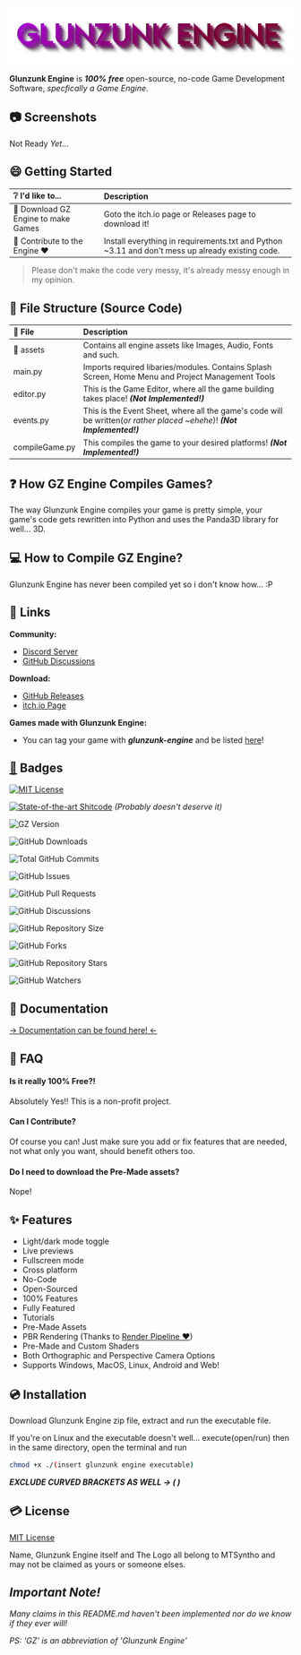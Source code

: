 
![Glunzunk Engine Title Logo](assets/ui/gztitle.png)

**Glunzunk Engine** is _**100% free**_ open-source, no-code Game Development Software, _specfically a Game Engine_.
## 📷 Screenshots 
Not Ready _Yet..._
## 😄 Getting Started

| ❔ I'd like to... | Description                |
| :-------- | :------------------------- |
| 🔽 Download GZ Engine to make Games |  Goto the itch.io page or Releases page to download it! |
| 💜 Contribute to the Engine ❤ | Install everything in requirements.txt and Python ~3.11 and don't mess up already existing code. |

> Please don't make the code very messy, it's already messy enough in my opinion.

## 📂 File Structure (Source Code) 
| 📄 File | Description |
| :-------- | :-------- |
| 📂 assets | Contains all engine assets like Images, Audio, Fonts and such.
| main.py | Imports required libaries/modules. Contains Splash Screen, Home Menu and Project Management Tools |
| editor.py | This is the Game Editor, where all the game building takes place! _**(Not Implemented!)**_ |
| events.py | This is the Event Sheet, where all the game's code will be written(_or rather placed ~ehehe_)! _**(Not Implemented!)**_ |
| compileGame.py | This compiles the game to your desired platforms! _**(Not Implemented!)**_ |

## ❓ How GZ Engine Compiles Games?
The way Glunzunk Engine compiles your game is pretty simple, your game's code gets rewritten into Python and uses the Panda3D library for well... 3D.

## 💻 How to Compile GZ Engine?
Glunzunk Engine has never been compiled yet so i don't know how... :P
## 📎 Links
**Community:**
- [Discord Server](https://discord.gg/YV9XDvRYbw)
- [GitHub Discussions](https://github.com/Official-IceCreeperPE/Glunzunk-Engine/discussions)

**Download:**
- [GitHub Releases](https://github.com/Official-IceCreeperPE/Glunzunk-Engine/releases)
- [itch.io Page](https://mtsyntho.itch.io/Glunzunk-Engine)

**Games made with Glunzunk Engine:**
- You can tag your game with _**glunzunk-engine**_ and be listed [here](https://itch.io/games/tag-glunzunk-engine)!
## [🦡](https://x.com/rogerbadgerman) Badges

[![MIT License](https://img.shields.io/badge/License-MIT-green.svg)](https://choosealicense.com/licenses/mit/)

[![State-of-the-art Shitcode](https://img.shields.io/static/v1?label=State-of-the-art&message=Shitcode&color=7B5804)](https://github.com/trekhleb/state-of-the-art-shitcode)
_(Probably doesn't deserve it)_

![GZ Version](https://img.shields.io/github/v/release/Official-IceCreeperPE/glunzunk-engine)

![GitHub Downloads](https://img.shields.io/github/downloads/Official-IceCreeperPE/glunzunk-engine/total)

![Total GitHub Commits](https://img.shields.io/github/commit-activity/t/Official-IceCreeperPE/glunzunk-engine)

![GitHub Issues](https://img.shields.io/github/issues/Official-IceCreeperPE/glunzunk-engine)

![GitHub Pull Requests](https://img.shields.io/github/issues-pr/Official-IceCreeperPE/glunzunk-engine)

![GitHub Discussions](https://img.shields.io/github/discussions/Official-IceCreeperPE/glunzunk-engine)

![GitHub Repository Size](https://img.shields.io/github/repo-size/Official-IceCreeperPE/glunzunk-engine)

![GitHub Forks](https://img.shields.io/github/forks/Official-IceCreeperPE/glunzunk-engine)

![GitHub Repository Stars](https://img.shields.io/github/stars/Official-IceCreeperPE/glunzunk-engine)

![GitHub Watchers](https://img.shields.io/github/watchers/Official-IceCreeperPE/glunzunk-engine)


## 📄 Documentation

[-> Documentation can be found here! <-](https://glunzunk-engine.readthedocs.io)


## 🤔 FAQ

#### Is it really 100% Free?!

Absolutely Yes!! This is a non-profit project.

#### Can I Contribute?

Of course you can! Just make sure you add or fix features that are needed, not what only you want, should benefit others too.

#### Do I need to download the Pre-Made assets?

Nope!


## ✨ Features

- Light/dark mode toggle
- Live previews
- Fullscreen mode
- Cross platform
- No-Code
- Open-Sourced
- 100% Features
- Fully Featured
- Tutorials
- Pre-Made Assets
- PBR Rendering (Thanks to [Render Pipeline ❤](https://github.com/tobspr/RenderPipeline))
- Pre-Made and Custom Shaders
- Both Orthographic and Perspective Camera Options
- Supports Windows, MacOS, Linux, Android and Web!


## 💿 Installation

Download Glunzunk Engine zip file, extract and run the executable file.

If you're on Linux and the executable doesn't well... execute(open/run) then in the same directory, open the terminal and run
```bash
chmod +x ./(insert glunzunk engine executable)
```
_**EXCLUDE CURVED BRACKETS AS WELL -> ( )**_

## 💳 License

[MIT License](https://choosealicense.com/licenses/mit/)

Name, Glunzunk Engine itself and The Logo all belong to MTSyntho and may not be claimed as yours or someone elses.


## _Important Note!_
_Many claims in this README.md haven't been implemented nor do we know if they ever will!_

_PS: 'GZ' is an abbreviation of 'Glunzunk Engine'_